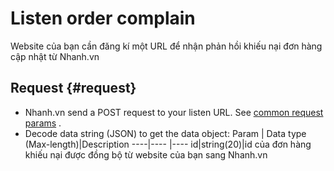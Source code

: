 # Listen order complain

Website của bạn cần đăng kí một URL để nhận phản hồi khiếu nại đơn hàng cập nhật từ Nhanh.vn

## Request {#request}

* Nhanh.vn send a POST request to your listen URL. See
  [common request params](https://developers.nhanh.vn/api.html#request)
  .
* Decode data string \(JSON\) to get the data object:
Param	| Data type (Max-length)|Description
----|---- |----
id|string(20)|id của đơn hàng khiếu nại được đồng bộ từ website của bạn sang Nhanh.vn





